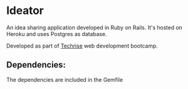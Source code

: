 # Ideator

An idea sharing application developed in Ruby on Rails. It's hosted on Heroku and uses Postgres as database.

Developed as part of [Techrise](https://www.techrise.me/) web development bootcamp.


## Dependencies:
The dependencies are included in the Gemfile
